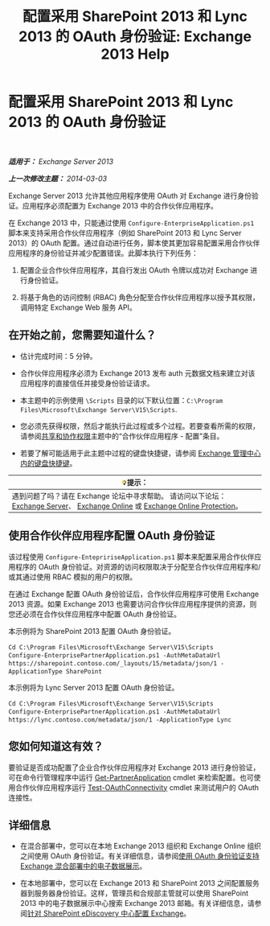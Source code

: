 ﻿---
title: '配置采用 SharePoint 2013 和 Lync 2013 的 OAuth 身份验证: Exchange 2013 Help'
TOCTitle: 配置采用 SharePoint 2013 和 Lync 2013 的 OAuth 身份验证
ms:assetid: ca3c78a3-80cc-4df2-859f-0106bbd57a07
ms:mtpsurl: https://technet.microsoft.com/zh-cn/library/JJ649094(v=EXCHG.150)
ms:contentKeyID: 50491692
ms.date: 01/11/2018
mtps_version: v=EXCHG.150
ms.translationtype: HT
---

# 配置采用 SharePoint 2013 和 Lync 2013 的 OAuth 身份验证

 

_**适用于：** Exchange Server 2013_

_**上一次修改主题：** 2014-03-03_

Exchange Server 2013 允许其他应用程序使用 OAuth 对 Exchange 进行身份验证。应用程序必须配置为 Exchange 2013 中的合作伙伴应用程序。

在 Exchange 2013 中，只能通过使用 `Configure-EnterpriseApplication.ps1` 脚本来支持采用合作伙伴应用程序（例如 SharePoint 2013 和 Lync Server 2013）的 OAuth 配置。通过自动进行任务，脚本使其更加容易配置采用合作伙伴应用程序的身份验证并减少配置错误。此脚本执行下列任务：

1.  配置企业合作伙伴应用程序，其自行发出 OAuth 令牌以成功对 Exchange 进行身份验证。

2.  将基于角色的访问控制 (RBAC) 角色分配至合作伙伴应用程序以授予其权限，调用特定 Exchange Web 服务 API。

## 在开始之前，您需要知道什么？

  - 估计完成时间：5 分钟。

  - 合作伙伴应用程序必须为 Exchange 2013 发布 auth 元数据文档来建立对该应用程序的直接信任并接受身份验证请求。

  - 本主题中的示例使用 `\Scripts` 目录的以下默认位置：`C:\Program Files\Microsoft\Exchange Server\V15\Scripts`.

  - 您必须先获得权限，然后才能执行此过程或多个过程。若要查看所需的权限，请参阅[共享和协作权限](sharing-and-collaboration-permissions-exchange-2013-help.md)主题中的“合作伙伴应用程序 - 配置”条目。

  - 若要了解可能适用于此主题中过程的键盘快捷键，请参阅 [Exchange 管理中心内的键盘快捷键](keyboard-shortcuts-in-the-exchange-admin-center-exchange-online-protection-help.md)。

<table>
<thead>
<tr class="header">
<th><img src="images/Bb124558.tip(EXCHG.150).gif" title="提示" alt="提示" />提示：</th>
</tr>
</thead>
<tbody>
<tr class="odd">
<td>遇到问题了吗？请在 Exchange 论坛中寻求帮助。 请访问以下论坛：<a href="https://go.microsoft.com/fwlink/p/?linkid=60612">Exchange Server</a>、 <a href="https://go.microsoft.com/fwlink/p/?linkid=267542">Exchange Online</a> 或 <a href="https://go.microsoft.com/fwlink/p/?linkid=285351">Exchange Online Protection</a>。</td>
</tr>
</tbody>
</table>


## 使用合作伙伴应用程序配置 OAuth 身份验证

该过程使用 `Configure-EntepririseApplication.ps1` 脚本来配置采用合作伙伴应用程序的 OAuth 身份验证。对资源的访问权限取决于分配至合作伙伴应用程序和/或其通过使用 RBAC 模拟的用户的权限。

在通过 Exchange 配置 OAuth 身份验证后，合作伙伴应用程序可使用 Exchange 2013 资源。如果 Exchange 2013 也需要访问合作伙伴应用程序提供的资源，则您还必须在合作伙伴应用程序中配置 OAuth 身份验证。

本示例将为 SharePoint 2013 配置 OAuth 身份验证。

    Cd C:\Program Files\Microsoft\Exchange Server\V15\Scripts
    Configure-EnterprisePartnerApplication.ps1 -AuthMetaDataUrl https://sharepoint.contoso.com/_layouts/15/metadata/json/1 -ApplicationType SharePoint

本示例将为 Lync Server 2013 配置 OAuth 身份验证。

    Cd C:\Program Files\Microsoft\Exchange Server\V15\Scripts
    Configure-EnterprisePartnerApplication.ps1 -AuthMetaDataUrl https://lync.contoso.com/metadata/json/1 -ApplicationType Lync

## 您如何知道这有效？

要验证是否成功配置了企业合作伙伴应用程序对 Exchange 2013 进行身份验证，可在命令行管理程序中运行 [Get-PartnerApplication](https://technet.microsoft.com/zh-cn/library/jj218721\(v=exchg.150\)) cmdlet 来检索配置。也可使用合作伙伴应用程序运行 [Test-OAuthConnectivity](https://technet.microsoft.com/zh-cn/library/jj218623\(v=exchg.150\)) cmdlet 来测试用户的 OAuth 连接性。

## 详细信息

  - 在混合部署中，您可以在本地 Exchange 2013 组织和 Exchange Online 组织之间使用 OAuth 身份验证。有关详细信息，请参阅[使用 OAuth 身份验证支持 Exchange 混合部署中的电子数据展示](using-oauth-authentication-to-support-ediscovery-in-an-exchange-hybrid-deployment-exchange-2013-help.md)。

  - 在本地部署中，您可以在 Exchange 2013 和 SharePoint 2013 之间配置服务器到服务器身份验证。这样，管理员和合规部主管就可以使用 SharePoint 2013 中的电子数据展示中心搜索 Exchange 2013 邮箱。有关详细信息，请参阅[针对 SharePoint eDiscovery 中心配置 Exchange](configure-exchange-for-sharepoint-ediscovery-center-exchange-2013-help.md)。

